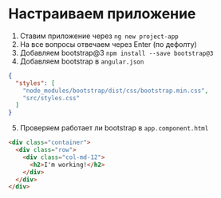 # Настраиваем приложение

1. Ставим приложение через `ng new project-app`
2. На все вопросы отвечаем через Enter (по дефолту)
3. Добавляем bootstrap@3 `npm install --save bootstrap@3`
4. Добавляем bootstrap в `angular.json`
```json
{
  "styles": [
    "node_modules/bootstrap/dist/css/bootstrap.min.css",
    "src/styles.css"
  ]
}
```
5. Проверяем работает ли bootstrap в `app.component.html`
```html
<div class="container">
  <div class="row">
    <div class="col-md-12">
      <h2>I'm working!</h2>
    </div>
  </div>
</div>
```
